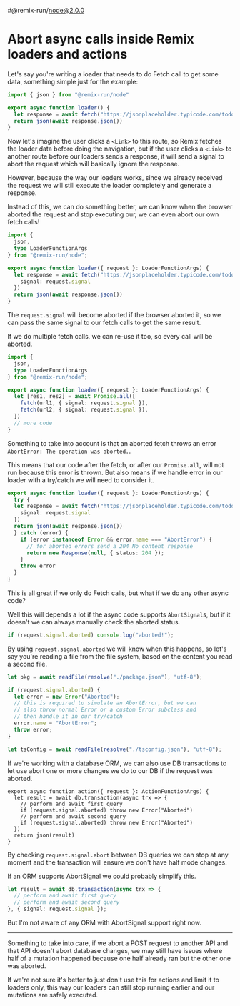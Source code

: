 #@remix-run/node@2.0.0

# Abort async calls inside Remix loaders and actions

Let's say you're writing a loader that needs to do Fetch call to get some data, something simple just for the example:

```ts
import { json } from "@remix-run/node"

export async function loader() {
  let response = await fetch("https://jsonplaceholder.typicode.com/todos")
  return json(await response.json())
}
```

Now let's imagine the user clicks a `<Link>` to this route, so Remix fetches the loader data before doing the navigation, but if the user clicks a `<Link>` to another route before our loaders sends a response, it will send a signal to abort the request which will basically ignore the response.

However, because the way our loaders works, since we already received the request we will still execute the loader completely and generate a response.

Instead of this, we can do something better, we can know when the browser aborted the request and stop executing our, we can even abort our own fetch calls!

```ts
import {
  json,
  type LoaderFunctionArgs
} from "@remix-run/node";

export async function loader({ request }: LoaderFunctionArgs) {
  let response = await fetch("https://jsonplaceholder.typicode.com/todos", {
    signal: request.signal
  })
  return json(await response.json())
}
```

The `request.signal` will become aborted if the browser aborted it, so we can pass the same signal to our fetch calls to get the same result.

If we do multiple fetch calls, we can re-use it too, so every call will be aborted.

```ts
import {
  json,
  type LoaderFunctionArgs
} from "@remix-run/node";

export async function loader({ request }: LoaderFunctionArgs) {
  let [res1, res2] = await Promise.all([
    fetch(url1, { signal: request.signal }),
    fetch(url2, { signal: request.signal }),
  ])
  // more code
}
```

Something to take into account is that an aborted fetch throws an error `AbortError: The operation was aborted.`.

This means that our code after the fetch, or after our `Promise.all`, will not run because this error is thrown. But also means if we handle error in our loader with a try/catch we will need to consider it.

```ts
export async function loader({ request }: LoaderFunctionArgs) {
  try {
  let response = await fetch("https://jsonplaceholder.typicode.com/todos", {
    signal: request.signal
  })
  return json(await response.json())
  } catch (error) {
    if (error instanceof Error && error.name === "AbortError") {
      // for aborted errors send a 204 No content response
      return new Response(null, { status: 204 });
    }
    throw error
  }
}
```

This is all great if we only do Fetch calls, but what if we do any other async code?

Well this will depends a lot if the async code supports `AbortSignal`s, but if it doesn't we can always manually check the aborted status.

```ts
if (request.signal.aborted) console.log("aborted!");
```

By using `request.signal.aborted` we will know when this happens, so let's say you're reading a file from the file system, based on the content you read a second file.

```ts
let pkg = await readFile(resolve("./package.json"), "utf-8");

if (request.signal.aborted) {
  let error = new Error("Aborted");
  // this is required to simulate an AbortError, but we can
  // also throw normal Error or a custom Error subclass and
  // then handle it in our try/catch
  error.name = "AbortError";
  throw error;
}

let tsConfig = await readFile(resolve("./tsconfig.json"), "utf-8");
```

If we're working with a database ORM, we can also use DB transactions to let use abort one or more changes we do to our DB if the request was aborted.

```
export async function action({ request }: ActionFunctionArgs) {
  let result = await db.transaction(async trx => {
    // perform and await first query
    if (request.signal.aborted) throw new Error("Aborted")
    // perform and await second query
    if (request.signal.aborted) throw new Error("Aborted")
  })
  return json(result)
}
```

By checking `request.signal.abort` between DB queries we can stop at any moment and the transaction will ensure we don't have half mode changes.

If an ORM supports AbortSignal we could probably simplify this.

```ts
let result = await db.transaction(async trx => {
  // perform and await first query
  // perform and await second query
}, { signal: request.signal });
```

But I'm not aware of any ORM with AbortSignal support right now.

---

Something to take into care, if we abort a POST request to another API and that API doesn't abort database changes, we may still have issues where half of a mutation happened because one half already ran but the other one was aborted.

If we're not sure it's better to just don't use this for actions and limit it to loaders only, this way our loaders can still stop running earlier and our mutations are safely executed.
